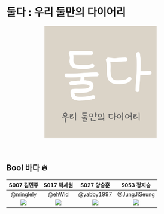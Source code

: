 # 둘다 : 우리 둘만의 다이어리

<p align="center">
  <img src="Screenshots/doolda.png" width="300">
</p>

</br>

## Bool 바다 🔥     
 | S007 김민주 | S017 박세원 | S027 양승훈 | S053 정지승 |
| :--------: | :--------: | :--------: | :--------: |
| [@minglely](https://github.com/minglely) | [@ehWld](https://github.com/ehWld) | [@yabby1997](https://github.com/yabby1997) | [@JungJiSeung](https://github.com/JungJiSeung) |
| <img src="https://avatars.githubusercontent.com/minglely" width="100">     | <img src="https://avatars.githubusercontent.com/ehWld" width="100">      | <img src="https://avatars.githubusercontent.com/yabby1997" width="100">      | <img src="https://avatars.githubusercontent.com/JungJiSeung" width="100"> |
